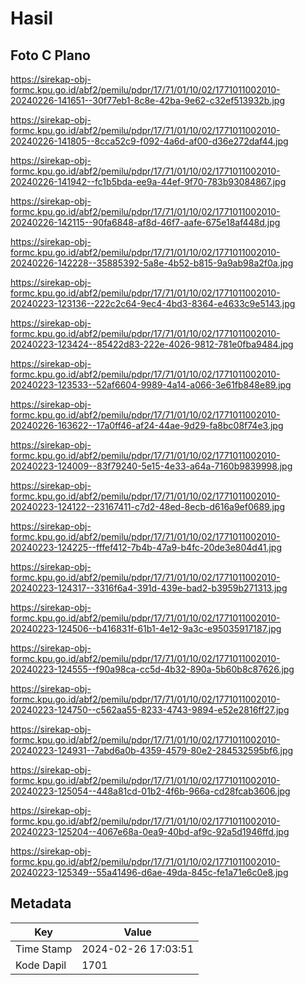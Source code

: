 # Hasil

## Foto C Plano

https://sirekap-obj-formc.kpu.go.id/abf2/pemilu/pdpr/17/71/01/10/02/1771011002010-20240226-141651--30f77eb1-8c8e-42ba-9e62-c32ef513932b.jpg

https://sirekap-obj-formc.kpu.go.id/abf2/pemilu/pdpr/17/71/01/10/02/1771011002010-20240226-141805--8cca52c9-f092-4a6d-af00-d36e272daf44.jpg

https://sirekap-obj-formc.kpu.go.id/abf2/pemilu/pdpr/17/71/01/10/02/1771011002010-20240226-141942--fc1b5bda-ee9a-44ef-9f70-783b93084867.jpg

https://sirekap-obj-formc.kpu.go.id/abf2/pemilu/pdpr/17/71/01/10/02/1771011002010-20240226-142115--90fa6848-af8d-46f7-aafe-675e18af448d.jpg

https://sirekap-obj-formc.kpu.go.id/abf2/pemilu/pdpr/17/71/01/10/02/1771011002010-20240226-142228--35885392-5a8e-4b52-b815-9a9ab98a2f0a.jpg

https://sirekap-obj-formc.kpu.go.id/abf2/pemilu/pdpr/17/71/01/10/02/1771011002010-20240223-123136--222c2c64-9ec4-4bd3-8364-e4633c9e5143.jpg

https://sirekap-obj-formc.kpu.go.id/abf2/pemilu/pdpr/17/71/01/10/02/1771011002010-20240223-123424--85422d83-222e-4026-9812-781e0fba9484.jpg

https://sirekap-obj-formc.kpu.go.id/abf2/pemilu/pdpr/17/71/01/10/02/1771011002010-20240223-123533--52af6604-9989-4a14-a066-3e61fb848e89.jpg

https://sirekap-obj-formc.kpu.go.id/abf2/pemilu/pdpr/17/71/01/10/02/1771011002010-20240226-163622--17a0ff46-af24-44ae-9d29-fa8bc08f74e3.jpg

https://sirekap-obj-formc.kpu.go.id/abf2/pemilu/pdpr/17/71/01/10/02/1771011002010-20240223-124009--83f79240-5e15-4e33-a64a-7160b9839998.jpg

https://sirekap-obj-formc.kpu.go.id/abf2/pemilu/pdpr/17/71/01/10/02/1771011002010-20240223-124122--23167411-c7d2-48ed-8ecb-d616a9ef0689.jpg

https://sirekap-obj-formc.kpu.go.id/abf2/pemilu/pdpr/17/71/01/10/02/1771011002010-20240223-124225--fffef412-7b4b-47a9-b4fc-20de3e804d41.jpg

https://sirekap-obj-formc.kpu.go.id/abf2/pemilu/pdpr/17/71/01/10/02/1771011002010-20240223-124317--3316f6a4-391d-439e-bad2-b3959b271313.jpg

https://sirekap-obj-formc.kpu.go.id/abf2/pemilu/pdpr/17/71/01/10/02/1771011002010-20240223-124506--b416831f-61b1-4e12-9a3c-e95035917187.jpg

https://sirekap-obj-formc.kpu.go.id/abf2/pemilu/pdpr/17/71/01/10/02/1771011002010-20240223-124555--f90a98ca-cc5d-4b32-890a-5b60b8c87626.jpg

https://sirekap-obj-formc.kpu.go.id/abf2/pemilu/pdpr/17/71/01/10/02/1771011002010-20240223-124750--c562aa55-8233-4743-9894-e52e2816ff27.jpg

https://sirekap-obj-formc.kpu.go.id/abf2/pemilu/pdpr/17/71/01/10/02/1771011002010-20240223-124931--7abd6a0b-4359-4579-80e2-284532595bf6.jpg

https://sirekap-obj-formc.kpu.go.id/abf2/pemilu/pdpr/17/71/01/10/02/1771011002010-20240223-125054--448a81cd-01b2-4f6b-966a-cd28fcab3606.jpg

https://sirekap-obj-formc.kpu.go.id/abf2/pemilu/pdpr/17/71/01/10/02/1771011002010-20240223-125204--4067e68a-0ea9-40bd-af9c-92a5d1946ffd.jpg

https://sirekap-obj-formc.kpu.go.id/abf2/pemilu/pdpr/17/71/01/10/02/1771011002010-20240223-125349--55a41496-d6ae-49da-845c-fe1a71e6c0e8.jpg


## Metadata

| Key        | Value               |
| ---------- | ------------------- |
| Time Stamp | 2024-02-26 17:03:51 |
| Kode Dapil | 1701                |



